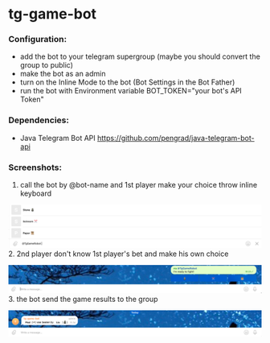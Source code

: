 # tg-game-bot

### Configuration:
* add the bot to your telegram supergroup (maybe you should convert the group to public)
* make the bot as an admin
* turn on the Inline Mode to the bot (Bot Settings in the Bot Father)
* run the bot with Environment variable BOT_TOKEN="your bot's API Token"

### Dependencies:
* Java Telegram Bot API https://github.com/pengrad/java-telegram-bot-api

### Screenshots:
1. call the bot by @bot-name and 1st player make your choice throw inline keyboard

![](images/1.png)
2. 2nd player don't know 1st player's bet and make his own choice

![](images/2.png)
3. the bot send the game results to the group

![](images/3.png)
